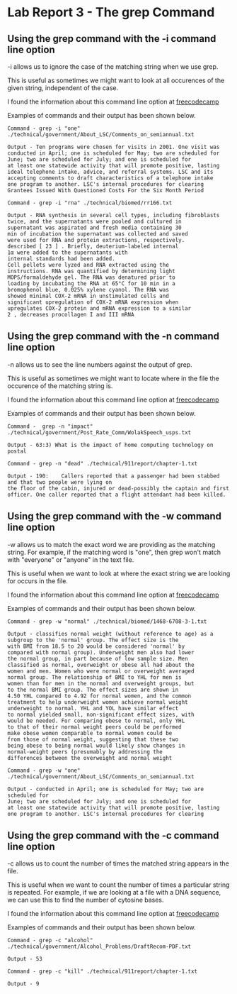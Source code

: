 # Lab Report 3 - The grep Command

## Using the grep command with the -i command line option

-i allows us to ignore the case of the matching string when we use grep.

This is useful as sometimes we might want to look at all occurences of the given string,
independent of the case.

I found the information about this command line option at [freecodecamp](https://www.freecodecamp.org/news/grep-command-in-linux-usage-options-and-syntax-examples/#:~:text=Grep%20is%20a%20useful%20command,a%20powerful%20command%20to%20use.)

Examples of commands and their output has been shown below.

```
Command - grep -i "one" ./technical/government/About_LSC/Comments_on_semiannual.txt

Output - Ten programs were chosen for visits in 2001. One visit was
conducted in April; one is scheduled for May; two are scheduled for
June; two are scheduled for July; and one is scheduled for
at least one statewide activity that will promote positive, lasting
ideal telephone intake, advice, and referral systems. LSC and its
accepting comments to draft characteristics of a telephone intake
one program to another. LSC's internal procedures for clearing
Grantees Issued With Questioned Costs For the Six Month Period
```

```
Command - grep -i "rna" ./technical/biomed/rr166.txt 

Output - RNA synthesis in several cell types, including fibroblasts
twice, and the supernatants were pooled and cultured in
supernatant was aspirated and fresh media containing 30
min of incubation the supernatant was collected and saved
were used for RNA and protein extractions, respectively.
described [ 23 ] . Briefly, deuterium-labeled internal
1α were added to the supernatants with
internal standards had been added.
Cell pellets were lyzed and RNA extracted using the
instructions. RNA was quantified by determining light
MOPS/formaldehyde gel. The RNA was denatured prior to
loading by incubating the RNA at 65°C for 10 min in a
bromophenol blue, 0.025% xylene cyanol. The RNA was
showed minimal COX-2 mRNA in unstimulated cells and
significant upregulation of COX-2 mRNA expression when
upregulates COX-2 protein and mRNA expression to a similar
2 , decreases procollagen I and III mRNA
```

## Using the grep command with the -n command line option

-n allows us to see the line numbers against the output of grep. 

This is useful as sometimes we might want to locate where in the file
the occurence of the matching string is.

I found the information about this command line option at [freecodecamp](https://www.freecodecamp.org/news/grep-command-in-linux-usage-options-and-syntax-examples/#:~:text=Grep%20is%20a%20useful%20command,a%20powerful%20command%20to%20use.)

Examples of commands and their output has been shown below.

```
Command -  grep -n "impact" ./technical/government/Post_Rate_Comm/WolakSpeech_usps.txt

Output - 63:3) What is the impact of home computing technology on postal
```

```
Command - grep -n "dead" ./technical/911report/chapter-1.txt       
                 
Output - 190:    Callers reported that a passenger had been stabbed and that two people were lying on 
the floor of the cabin, injured or dead-possibly the captain and first officer. One caller reported that a flight attendant had been killed.
```

## Using the grep command with the -w command line option

-w allows us to match the exact word we are providing as the matching string. For example,
if the matching word is "one", then grep won't match with "everyone" or "anyone" in the text file.

This is useful when we want to look at where the exact string we are looking for occurs in the file.

I found the information about this command line option at [freecodecamp](https://www.freecodecamp.org/news/grep-command-in-linux-usage-options-and-syntax-examples/#:~:text=Grep%20is%20a%20useful%20command,a%20powerful%20command%20to%20use.)

Examples of commands and their output has been shown below.

```
Command - grep -w "normal" ./technical/biomed/1468-6708-3-1.txt

Output - classifies normal weight (without reference to age) as a
subgroup to the 'normal' group. The effect size is the
with BMI from 18.5 to 20 would be considered 'normal' by
compared with normal group). Underweight men also had lower
the normal group, in part because of low sample size. Men
classified as normal, overweight or obese all had about the
women and men. Women who were normal or overweight averaged
normal group. The relationship of BMI to YHL for men is
women than for men in the normal and overweight groups, but
to the normal BMI group. The effect sizes are shown in
4.50 YHL compared to 4.92 for normal women, and the common
treatment to help underweight women achieve normal weight
underweight to normal. YHL and YOL have similar effect
to normal yielded small, non-significant effect sizes, with
would be needed. For comparing obese to normal, only YHL
to that of their normal weight peers could be performed
make obese women comparable to normal women could be
from those of normal weight, suggesting that these two
being obese to being normal would likely show changes in
normal-weight peers (presumably by addressing the
differences between the overweight and normal weight
```

```
Command - grep -w "one" ./technical/government/About_LSC/Comments_on_semiannual.txt

Output - conducted in April; one is scheduled for May; two are scheduled for
June; two are scheduled for July; and one is scheduled for
at least one statewide activity that will promote positive, lasting
one program to another. LSC's internal procedures for clearing
```


## Using the grep command with the -c command line option

-c allows us to count the number of times the matched string appears in the file.

This is useful when we want to count the number of times a particular string is repeated. For example,
if we are looking at a file with a DNA sequence, we can use this to find the number of cytosine bases.

I found the information about this command line option at [freecodecamp](https://www.freecodecamp.org/news/grep-command-in-linux-usage-options-and-syntax-examples/#:~:text=Grep%20is%20a%20useful%20command,a%20powerful%20command%20to%20use.)

Examples of commands and their output has been shown below.

```
Command - grep -c "alcohol" ./technical/government/Alcohol_Problems/DraftRecom-PDF.txt

Output - 53
```

```
Command - grep -c "kill" ./technical/911report/chapter-1.txt

Output - 9
```
